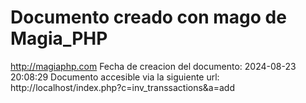 # Documento creado con mago de Magia_PHP 
http://magiaphp.com 
Fecha de creacion del documento: 2024-08-23 20:08:29 
Documento accesible via la siguiente url:  
http://localhost/index.php?c=inv_transsactions&a=add 

